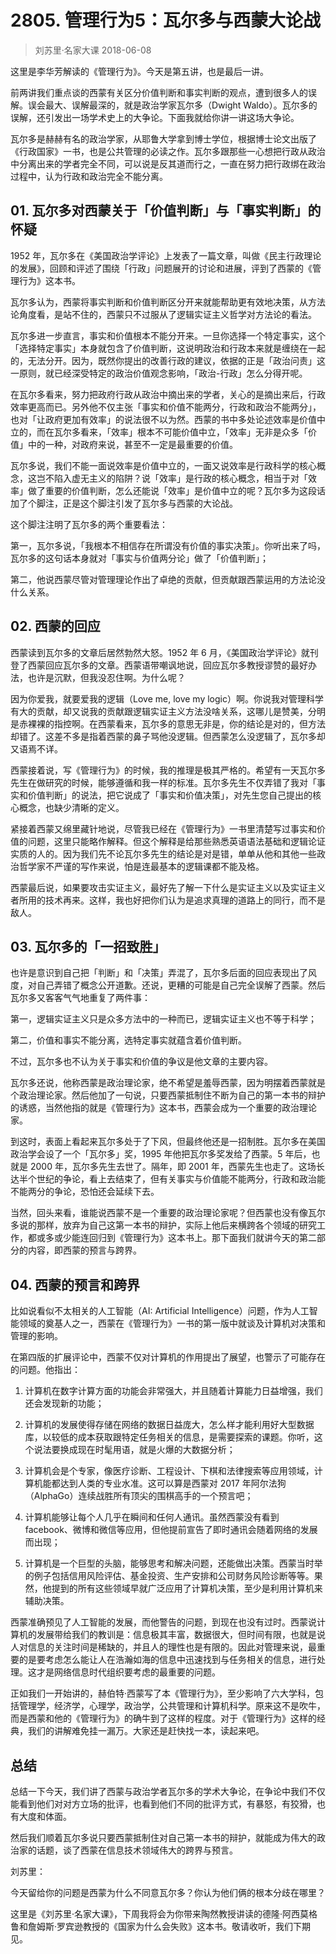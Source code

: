 # 2805. 管理行为5：瓦尔多与西蒙大论战
> 刘苏里·名家大课
2018-06-08

这里是李华芳解读的《管理行为》。今天是第五讲，也是最后一讲。

前两讲我们重点谈的西蒙有关区分价值判断和事实判断的观点，遭到很多人的误解。误会最大、误解最深的，就是政治学家瓦尔多（Dwight Waldo）。瓦尔多的误解，还引发出一场学术史上的大争论。下面我就给你讲一讲这场大争论。

瓦尔多是赫赫有名的政治学家，从耶鲁大学拿到博士学位，根据博士论文出版了《行政国家》一书，也是公共管理的必读之作。瓦尔多跟那些一心想把行政从政治中分离出来的学者完全不同，可以说是反其道而行之，一直在努力把行政绑在政治过程中，认为行政和政治完全不能分离。

## 01. 瓦尔多对西蒙关于「价值判断」与「事实判断」的怀疑

1952 年，瓦尔多在《美国政治学评论》上发表了一篇文章，叫做《民主行政理论的发展》，回顾和评述了围绕「行政」问题展开的讨论和进展，评到了西蒙的《管理行为》这本书。

瓦尔多认为，西蒙将事实判断和价值判断区分开来就能帮助更有效地决策，从方法论角度看，是站不住的，西蒙只不过服从了逻辑实证主义哲学对方法论的看法。

瓦尔多进一步直言，事实和价值根本不能分开来。一旦你选择一个特定事实，这个「选择特定事实」本身就包含了价值判断，这说明政治和行政本来就是缠绕在一起的，无法分开。因为，既然你提出的改善行政的建议，依据的正是「政治问责」这一原则，就已经深受特定的政治价值观念影响，「政治-行政」怎么分得开呢。

在瓦尔多看来，努力把政府行政从政治中摘出来的学者，关心的是摘出来后，行政效率更高而已。另外他不仅主张「事实和价值不能两分，行政和政治不能两分」，也对「让政府更加有效率」的说法很不以为然。西蒙的书中多处论述效率是价值中立的，而在瓦尔多看来，「效率」根本不可能价值中立，「效率」无非是众多「价值」中的一种，对政府来说，甚至不一定是最重要的价值。

瓦尔多说，我们不能一面说效率是价值中立的，一面又说效率是行政科学的核心概念，这岂不陷入虚无主义的陷阱？说「效率」是行政的核心概念，相当于对「效率」做了重要的价值判断，怎么还能说「效率」是价值中立的呢？瓦尔多为这段话加了个脚注，正是这个脚注引发了瓦尔多与西蒙的大论战。

这个脚注注明了瓦尔多的两个重要看法：

第一，瓦尔多说，「我根本不相信存在所谓没有价值的事实决策」。你听出来了吗，瓦尔多的这句话本身就对「事实与价值两分论」做了「价值判断」；

第二，他说西蒙尽管对管理理论作出了卓绝的贡献，但贡献跟西蒙运用的方法论没什么关系。

## 02. 西蒙的回应

西蒙读到瓦尔多的文章后居然勃然大怒。1952 年 6 月，《美国政治学评论》就刊登了西蒙回应瓦尔多的文章。西蒙语带嘲讽地说，回应瓦尔多教授谬赞的最好办法，也许是沉默，但我没忍住啊。为什么呢？

因为你爱我，就要爱我的逻辑（Love me, love my logic）啊。你说我对管理科学有大的贡献，却又说我的贡献跟逻辑实证主义方法没啥关系，这哪儿是赞美，分明是赤裸裸的指控啊。在西蒙看来，瓦尔多的意思无非是，你的结论是对的，但方法却错了。这差不多是指着西蒙的鼻子骂他没逻辑。但西蒙怎么没逻辑了，瓦尔多却又语焉不详。

西蒙接着说，写《管理行为》的时候，我的推理是极其严格的。希望有一天瓦尔多先生在做研究的时候，能够遵循和我一样的标准。瓦尔多先生不仅弄错了我对「事实和价值判断」的说法，把它说成了「事实和价值决策」，对先生您自己提出的核心概念，也缺少清晰的定义。

紧接着西蒙又绵里藏针地说，尽管我已经在《管理行为》一书里清楚写过事实和价值的问题，这里只能略作解释。但这个解释是给那些熟悉英语语法基础和逻辑论证实质的人的。因为我们先不论瓦尔多先生的结论是对是错，单单从他和其他一些政治哲学家不严谨的写作来说，怕是连最基本的逻辑课都不能及格。

西蒙最后说，如果要攻击实证主义，最好先了解一下什么是实证主义以及实证主义者所用的技术再来。这样，我也好把你们认为是追求真理的道路上的同行，而不是敌人。

## 03. 瓦尔多的「一招致胜」

也许是意识到自己把「判断」和「决策」弄混了，瓦尔多后面的回应表现出了风度，对自己弄错了概念公开道歉。还说，更糟的可能是自己完全误解了西蒙。然后瓦尔多又客客气气地重复了两件事：

第一，逻辑实证主义只是众多方法中的一种而已，逻辑实证主义也不等于科学；

第二，价值和事实不能分离，选特定事实就蕴含着价值判断。

不过，瓦尔多也不认为关于事实和价值的争议是他文章的主要内容。

瓦尔多还说，他称西蒙是政治理论家，绝不希望是羞辱西蒙，因为明摆着西蒙就是个政治理论家。然后他加了一句说，只要西蒙抵制住不断为自己的第一本书的辩护的诱惑，当然他指的就是《管理行为》这本书，西蒙会成为一个重要的政治理论家。

到这时，表面上看起来瓦尔多处于了下风，但最终他还是一招制胜。瓦尔多在美国政治学会设了一个「瓦尔多」奖，1995 年他把瓦尔多奖发给了西蒙。5 年后，也就是 2000 年，瓦尔多先生去世了。隔年，即 2001 年，西蒙先生也走了。这场长达半个世纪的争论，看上去结束了，但有关事实与价值能不能两分，行政和政治能不能两分的争论，恐怕还会延续下去。

当然，回头来看，谁能说西蒙不是一个重要的政治理论家呢？但西蒙也没有像瓦尔多说的那样，放弃为自己这第一本书的辩护，实际上他后来横跨各个领域的研究工作，都或多或少能连回归到《管理行为》这本书上。那下面我们就讲今天的第二部分的内容，即西蒙的预言与跨界。

## 04. 西蒙的预言和跨界

比如说看似不太相关的人工智能（AI: Artificial Intelligence）问题，作为人工智能领域的奠基人之一，西蒙在《管理行为》一书的第一版中就谈及计算机对决策和管理的影响。

在第四版的扩展评论中，西蒙不仅对计算机的作用提出了展望，也警示了可能存在的问题。他指出：

1. 计算机在数字计算方面的功能会非常强大，并且随着计算能力日益增强，我们还会发现新的功能；

2. 计算机的发展使得存储在网络的数据日益庞大，怎么样才能利用好大型数据库，以较低的成本获取跟特定任务相关的信息，是需要探索的课题。你听，这个说法要换成现在时髦用语，就是火爆的大数据分析；

3. 计算机会是个专家，像医疗诊断、工程设计、下棋和法律搜索等应用领域，计算机能都达到人类的专业水准。这可以算是西蒙对 2017 年阿尔法狗（AlphaGo）连续战胜所有顶尖的围棋高手的一个预言吧；

4. 计算机能够让每个人几乎在瞬间和任何人通讯。虽然西蒙没有看到 facebook、微博和微信等应用，但他提前宣告了即时通讯会随着网络的发展而出现；

5. 计算机是一个巨型的头脑，能够思考和解决问题，还能做出决策。西蒙当时举的例子包括信用风险评估、基金投资、生产安排和公司财务风险诊断等等。果然，他提到的所有这些领域早就广泛应用了计算机决策，至少是利用计算机来辅助决策。

西蒙准确预见了人工智能的发展，而他警告的问题，到现在也没有过时。西蒙说计算机的发展带给我们的教训是：信息极其丰富，数据很大，但时间有限，也就是说人对信息的关注时间是稀缺的，并且人的理性也是有限的。因此对管理来说，最重要的是要考虑怎么能让人在浩瀚如海的信息中迅速找到与任务相关的信息，进行处理。这才是网络信息时代组织要考虑的最重要的问题。

正如我们一开始讲的，赫伯特·西蒙写了本《管理行为》，至少影响了六大学科，包括管理学，经济学，心理学，政治学，公共管理和计算机科学。原来这不是吹牛，而是西蒙和他的《管理行为》的确牛到了这样的程度。对于《管理行为》这样的经典，我们的讲解难免挂一漏万。大家还是赶快找一本，读起来吧。

## 总结

总结一下今天，我们讲了西蒙与政治学者瓦尔多的学术大争论，在争论中我们不仅能看到他们对对方立场的批评，也看到他们不同的批评方式，有暴怒，有狡猾，也有大度和体面。

然后我们顺着瓦尔多说只要西蒙抵制住对自己第一本书的辩护，就能成为伟大的政治家的话题，谈了西蒙在信息技术领域伟大的跨界与预言。

刘苏里：

今天留给你的问题是西蒙为什么不同意瓦尔多？你认为他们俩的根本分歧在哪里？

这里是《刘苏里·名家大课》，下周我将会为你带来陶然教授讲读的德隆·阿西莫格鲁和詹姆斯·罗宾逊教授的《国家为什么会失败》这本书。敬请收听，我们下期见。

